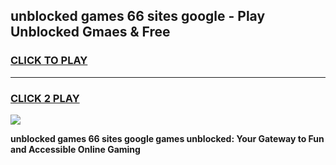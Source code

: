 
## unblocked games 66 sites google - Play Unblocked Gmaes & Free
<h3>
<a href="https://news.freeplayer.one?title=unblocked_games_66_sites_google&ref=16F">CLICK TO PLAY</a></h3>
<hr>

<h3>
<a href="https://news.freeplayer.one?title=unblocked_games_66_sites_google&ref=16F">CLICK 2 PLAY</a>
  
</h3>

<a href="https://news.freeplayer.one?title=unblocked_games_66_sites_google&ref=16F/"><img src="https://clearcache.store/games.png"></a>


**unblocked games 66 sites google games unblocked: Your Gateway to Fun and Accessible Online Gaming**

